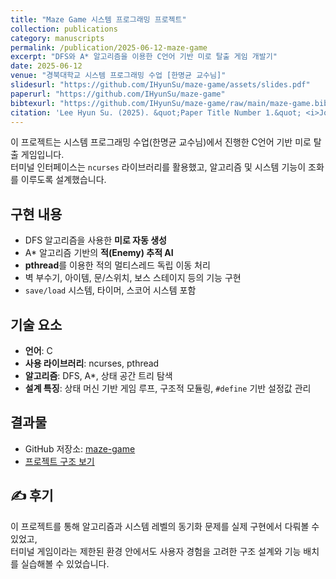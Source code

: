 ```yaml
---
title: "Maze Game 시스템 프로그래밍 프로젝트"
collection: publications
category: manuscripts
permalink: /publication/2025-06-12-maze-game
excerpt: "DFS와 A* 알고리즘을 이용한 C언어 기반 미로 탈출 게임 개발기"
date: 2025-06-12
venue: "경북대학교 시스템 프로그래밍 수업 [한명균 교수님]"
slidesurl: "https://github.com/IHyunSu/maze-game/assets/slides.pdf"
paperurl: "https://github.com/IHyunSu/maze-game"
bibtexurl: "https://github.com/IHyunSu/maze-game/raw/main/maze-game.bib"  # BibTeX 파일이 있다면 해당 경로
citation: 'Lee Hyun Su. (2025). &quot;Paper Title Number 1.&quot; <i>Journal 1</i>. 1(1).'
---
```


이 프로젝트는 시스템 프로그래밍 수업(한명균 교수님)에서 진행한 C언어 기반 미로 탈출 게임입니다.  
터미널 인터페이스는 `ncurses` 라이브러리를 활용했고, 알고리즘 및 시스템 기능이 조화를 이루도록 설계했습니다.

## 구현 내용

- DFS 알고리즘을 사용한 **미로 자동 생성**
- A\* 알고리즘 기반의 **적(Enemy) 추적 AI**
- **pthread**를 이용한 적의 멀티스레드 독립 이동 처리
- 벽 부수기, 아이템, 문/스위치, 보스 스테이지 등의 기능 구현
- `save/load` 시스템, 타이머, 스코어 시스템 포함

## 기술 요소

- **언어**: C
- **사용 라이브러리**: ncurses, pthread
- **알고리즘**: DFS, A*, 상태 공간 트리 탐색
- **설계 특징**: 상태 머신 기반 게임 루프, 구조적 모듈링, `#define` 기반 설정값 관리

## 결과물

- GitHub 저장소: [maze-game](https://github.com/IHyunSu/maze-game)
- [프로젝트 구조 보기](https://github.com/IHyunSu/maze-game)

## ✍️ 후기

이 프로젝트를 통해 알고리즘과 시스템 레벨의 동기화 문제를 실제 구현에서 다뤄볼 수 있었고,  
터미널 게임이라는 제한된 환경 안에서도 사용자 경험을 고려한 구조 설계와 기능 배치를 실습해볼 수 있었습니다.
